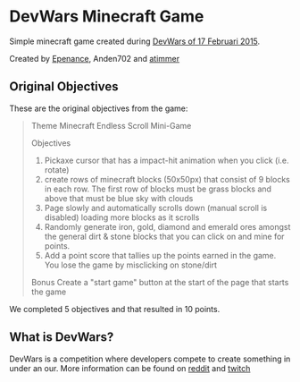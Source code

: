 # DevWars Minecraft Game

Simple minecraft game created during [DevWars of 17 Februari 2015](http://www.twitch.tv/devwars/c/6149336).

Created by [Epenance](https://github.com/Epenance), Anden702 and [atimmer](//github.com/atimmer/)

## Original Objectives

These are the original objectives from the game:

> Theme
> Minecraft Endless Scroll Mini-Game
>
> Objectives
>
> 1. Pickaxe cursor that has a impact-hit animation when you click (i.e. rotate)
> 2. create rows of minecraft blocks (50x50px) that consist of 9 blocks in each row. The first row of blocks must be grass blocks and above that must be blue sky with clouds
> 3. Page slowly and automatically scrolls down (manual scroll is disabled) loading more blocks as it scrolls
> 4. Randomly generate iron, gold, diamond and emerald ores amongst the general dirt & stone blocks that you can click on and mine for points.
> 5. Add a point score that tallies up the points earned in the game. You lose the game by misclicking on stone/dirt
>
> Bonus
> Create a "start game" button at the start of the page that starts the game

We completed 5 objectives and that resulted in 10 points.

## What is DevWars?

DevWars is a competition where developers compete to create something in under an our. More information can be found on [reddit](https://reddit.com/r/devwars) and [twitch](http://twitch.tv/devwars/)